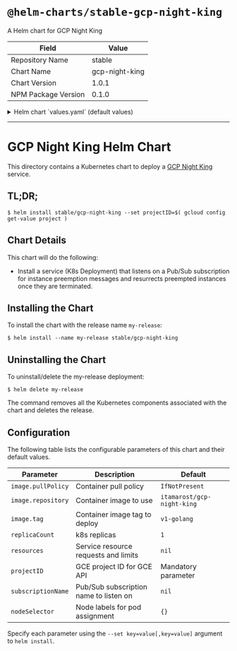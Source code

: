 # `@helm-charts/stable-gcp-night-king`

A Helm chart for GCP Night King

| Field               | Value          |
| ------------------- | -------------- |
| Repository Name     | stable         |
| Chart Name          | gcp-night-king |
| Chart Version       | 1.0.1          |
| NPM Package Version | 0.1.0          |

<details>

<summary>Helm chart `values.yaml` (default values)</summary>

```yaml
# Default values for gcp-night-king.
# This is a YAML-formatted file.
# Declare variables to be passed into your templates.
replicaCount: 1
image:
  repository: itamarost/gcp-night-king
  tag: v1-golang
  pullPolicy: IfNotPresent
## Node labels for pod assignment
## Ref: https://kubernetes.io/docs/user-guide/node-selection/
##
nodeSelector: {}
resources:
  {}
  # We usually recommend not to specify default resources and to leave this as a conscious
  # choice for the user. This also increases chances charts run on environments with little
  # resources, such as Minikube. If you do want to specify resources, uncomment the following
  # lines, adjust them as necessary, and remove the curly braces after 'resources:'.
  # limits:
  #  cpu: 100m
  #  memory: 128Mi
  # requests:
  #  cpu: 100m
  #  memory: 128Mi

# GCE project ID for GCE API usage - mandatory paramter
projectID: 'MUST PROVIDE PROJECT ID'
# Pub/Sub subscription name to listen on
# subscriptionName: your-pubsub-subscription-name
```

</details>

---

# GCP Night King Helm Chart

This directory contains a Kubernetes chart to deploy a
[GCP Night King](https://github.com/itamaro/gcp-go-night-king) service.

## TL;DR;

```console
$ helm install stable/gcp-night-king --set projectID=$( gcloud config get-value project )
```

## Chart Details

This chart will do the following:

- Install a service (K8s Deployment) that listens on a Pub/Sub subscription for instance preemption
  messages and resurrects preempted instances once they are terminated.

## Installing the Chart

To install the chart with the release name `my-release`:

```console
$ helm install --name my-release stable/gcp-night-king
```

## Uninstalling the Chart

To uninstall/delete the my-release deployment:

```console
$ helm delete my-release
```

The command removes all the Kubernetes components associated with the chart and deletes the release.

## Configuration

The following table lists the configurable parameters of this chart and their default values.

| Parameter          | Description                            | Default                    |
| ------------------ | -------------------------------------- | -------------------------- |
| `image.pullPolicy` | Container pull policy                  | `IfNotPresent`             |
| `image.repository` | Container image to use                 | `itamarost/gcp-night-king` |
| `image.tag`        | Container image tag to deploy          | `v1-golang`                |
| `replicaCount`     | k8s replicas                           | `1`                        |
| `resources`        | Service resource requests and limits   | `nil`                      |
| `projectID`        | GCE project ID for GCE API             | Mandatory parameter        |
| `subscriptionName` | Pub/Sub subscription name to listen on | `nil`                      |
| `nodeSelector`     | Node labels for pod assignment         | `{}`                       |

Specify each parameter using the `--set key=value[,key=value]` argument to `helm install`.
